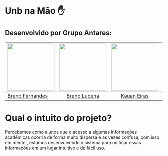 # Unb na Mão ✋
## Desenvolvido por Grupo Antares:

<!-- Tabela com os nomes e fotos-->
| <a href="https://github.com/Brenofrds"><img src="https://avatars.githubusercontent.com/u/132412607?v=4" width="150"></img></a> | <a href="https://github.com/BrenoLUCO"><img src="hhttps://avatars.githubusercontent.com/u/82223777?v=4" width="150"></img></a> | <a href="https://github.com/kauaneiras"><img src="https://avatars.githubusercontent.com/u/43351064?v=4" width="150"></img></a> | <a href="https://github.com/Leofbrgs"><img src="https://avatars.githubusercontent.com/u/88350745?v=4" width="150"></img></a> | <a href="https://github.com/LucasGSAntunes"><img src="https://avatars.githubusercontent.com/u/98185010?v=4" width="150"></img></a> |<a href="https://github.com/matferreira1"><img src="https://avatars.githubusercontent.com/u/108153562?v=4" width="150"></img></a> | <a href="https://github.com/matix0"><img src="https://avatars.githubusercontent.com/u/61623585?v=4" width="150"></img></a>| <a href="https://github.com/samuelvictorol"><img src="https://avatars.githubusercontent.com/u/95868897?v=4" width="150"></img></a> |
|----------|:------:|:------:|:------:|:------:|:------:|:------:|:------:|
|[Breno Fernandes](https://github.com/Brenofrds)|  [Breno Lucena](https://github.com/BrenoLUCO) | [Kauan Eiras](https://github.com/kauaneiras) | [Leonardo Ferreira](https://github.com/Leofbrgs) | [Lucas Antunes](https://github.com/LucasGSAntunes) |[Matheus Ferreira](https://github.com/matferreira1) |[Mateus Vinicius](https://github.com/matix0) | [Samuel Victor](https://github.com/samuelvictorol) |

# Qual o intuito do projeto?
Percebemos como alunos que o acesso a algumas informações acadêmicas ocorria de forma muito dispersa e as vezes confusa, com isso em mente , estamos desenvolvendo o sistema para unificar essas informações em um lugar intuitivo e de fácil uso.


